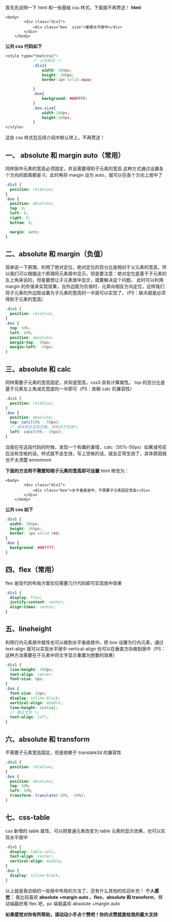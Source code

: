 首先先说明一下 html 和一些基础 css 样式，下面就不再赘述！
**html**

```
<body>
		<div class="div1">
			<div class="box  size">垂直水平居中</div>
		</div>
	</body>
```

**公共 css 代码如下**

```css
<style type="text/css">
			/* 公共样式 */
			.div1{
				width: 300px;
				height: 300px;
				border:1px solid aqua; 

			}
			.box{
				background: #00FFFF;
			}
			.box.size{
				width:100px;
				height:100px;
			}
</style>
```

这些 css 样式在后续介绍中默认带上，不再赘述！

## 一、 absolute 和 margin auto（常用）

同样居中元素的宽高必须固定，并且需要得知子元素的宽高
这种方式通过设置各个方向的距离都是 0，此时再将 margin 设为 auto，就可以在各个方向上居中了

```css
.div1 {
  position: relative;
}
.box {
  position: absolute;
  top: 0;
  left: 0;
  right: 0;
  bottom: 0;

  margin: auto;
}
```

## 二、absolute 和 margin（负值）

简单说一下原理，利用了绝对定位，绝对定位的百分比是相对于父元素的宽高，所以我们可以根据这个原理将元素居中显示。但是要注意：绝对定位是基于子元素的左上角来说的，但是要想让子元素居中显示，就要解决这个问题。
此时可以利用 margin 的负值来实现效果，当外边距为负值时，元素向相反方向定位，这样我们将子元素的外边距设置为子元素的宽高的一半就可以实现了。（PS：缺点就是必须得到子元素的宽高）

```css
.div1 {
  position: relative;
}
.box {
  top: 50%;
  left: 50%;
  position: absolute;
  margin-top: -50px;
  margin-left: -50px;
}
```

## 三、absolute 和 calc

同样需要子元素的宽高固定，并知道宽高，css3 具有计算属性。
top 的百分比是基于元素左上角减去宽度的一半即可（PS：依赖 calc 的兼容性）

```css
.div1 {
  position: relative;
}
.box {
  position: absolute;
  top: calc(50% - 50px);
  /* 减号前后没有空格，该样式不生效*/
  left: calc(50% - 50px);
}
```

当我在写这段代码的时候，发现一个有趣的事情，calc（50%-50px）如果减号前后没有空格的话，样式就不会生效，写上空格的话，就会正常生效了，具体原因我也不太清楚 emmmmm

**下面的方法将不需要知晓子元素的宽高即可设置**
html 修改为：

```
<body>
		<div class="div1">
			<div class="box">水平垂直居中，不需要子元素固定宽高</div>
		</div>
	</body>
```

**公共 css 如下**

```css
.div1 {
  width: 300px;
  height: 300px;
  border: 1px solid red;
}
.box {
  background: #00ffff;
}
```

## 四、flex（常用）

flex 是现代的布局方案仅仅需要几行代码即可实现居中效果

```css
.div1 {
  display: flex;
  justify-content: center;
  align-items: center;
}
```

## 五、lineheight

利用行内元素居中属性也可以做到水平垂直居中。把 box 设置为行内元素，通过 text-align 就可以实现水平居中 vertical-align 也可以在垂直方向做到居中（PS：这种方法需要在子元素中将文字显示重置为想要的效果）

```css
.div1 {
  line-height: 300px;
  text-align: center;
  font-size: 0px;
}
.box {
  font-size: 10px;
  display: inline-block;
  vertical-align: middle;
  line-height: initial;
  /* 修正文字 */
  text-align: left;
}
```

## 六、absolute 和 transform

不需要子元素宽高固定，但是依赖于 translate2d 的兼容性

```css
.div1 {
  position: relative;
}
.box {
  position: absolute;
  top: 50%;
  left: 50%;
  transform: translate(-50%, -50%);
}
```

## 七、css-table

css 新增的 table 属性，可以把普通元素改变为 table 元素的显示效果，也可以实现水平居中

```css
.div1 {
  display: table-cell;
  text-align: center;
  vertical-align: middle;
}
.box {
  display: inline-block;
}
```

以上就是我总结的一些居中布局的方法了，还有什么其他的欢迎补充！
**个人感觉：** 我比较喜欢 **absolute +margin auto 、flex、absolute 和 transform**，移动端最好用 flex 吧，pc 端我喜欢 absolute +margin auto

**如果感觉对你有所帮助，请动动小手点个赞吧！你的点赞就是给我的最大支持**
